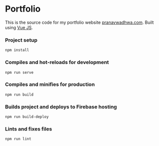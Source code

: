 # Portfolio

This is the source code for my portfolio website [pranavwadhwa.com](https://pranavwadhwa.com). Built using [Vue JS](https://vuejs.org).

### Project setup
```
npm install
```

### Compiles and hot-reloads for development
```
npm run serve
```

### Compiles and minifies for production
```
npm run build
```

### Builds project and deploys to Firebase hosting
```
npm run build-deploy
```

### Lints and fixes files
```
npm run lint
```
